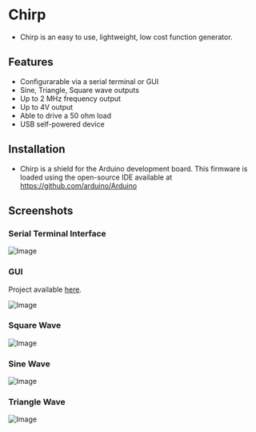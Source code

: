 # Chirp
* Chirp is an easy to use, lightweight, low cost function generator.

## Features
* Configurarable via a serial terminal or GUI
* Sine, Triangle, Square wave outputs
* Up to 2 MHz frequency output
* Up to 4V output
* Able to drive a 50 ohm load
* USB self-powered device

## Installation
* Chirp is a shield for the Arduino development board.  This firmware is loaded using the open-source IDE available at https://github.com/arduino/Arduino

## Screenshots
### Serial Terminal Interface
![Image](https://cdn.hackaday.io/images/4316181470572404129.png)

### GUI
Project available [here](https://github.com/lemtronix/ChirpUI).

![Image](https://cdn.hackaday.io/images/5565001470571751440.png)
### Square Wave
![Image](https://cdn.hackaday.io/images/856471469971592174.png)

### Sine Wave
![Image](https://cdn.hackaday.io/images/2964341469971599438.png)

### Triangle Wave
![Image](https://cdn.hackaday.io/images/9997601469971603560.png)



